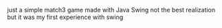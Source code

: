 just a simple match3 game made with Java Swing
not the best realization but it was my first experience with swing
